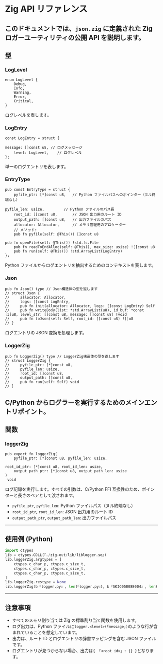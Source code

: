 # Zig API リファレンス

## このドキュメントでは、`json.zig` に定義された Zig ロガーユーティリティの公開 API を説明します。

## 型

### LogLevel

```
enum LogLevel {
    Debug,
    Info,
    Warning,
    Error,
    Critical,
}
```

ログレベルを表します。

### LogEntry

```
const LogEntry = struct {

message: []const u8, // ログメッセージ
    level: LogLevel,    // ログレベル
};
```

単一のログエントリを表します。

### EntryType

```
pub const EntryType = struct {
    pyfile_ptr: [*]const u8,   // Python ファイルパスへのポインター（ヌル終端なし）

pyfile_len: usize,         // Python ファイルのパス長
    root_id: []const u8,       // JSON 出力用のルート ID
    output_path: []const u8,   // 出力ファイルのパス
    allocator: Allocator,      // メモリ管理用のアロケーター
    // メソッド:
    pub fn pyfile(self: @This()) []const u8

pub fn openFile(self: @This()) !std.fs.File
    pub fn readToEndAlloc(self: @This(), max_size: usize) ![]const u8
    pub fn run(self: @This()) !std.ArrayList(LogEntry)
};
```

Python ファイルからログエントリを抽出するためのコンテキストを表します。

### Json

```
pub fn Json() type // Json構造体の型を返します
// struct Json {
//     allocator: Allocator,
//     logs: []const LogEntry,
//     pub fn init(allocator: Allocator, logs: []const LogEntry) Self
//     pub fn writeBody(list: *std.ArrayList(u8), id_buf: *const [3]u8, level_str: []const u8, message: []const u8) !void
//     pub fn toJson(self: Self, root_id: []const u8) ![]u8
// }
```

ログエントリの JSON 変換を処理します。

### LoggerZig

```
pub fn LoggerZig() type // LoggerZig構造体の型を返します
// struct LoggerZig {
//     pyfile_ptr: [*]const u8,
//     pyfile_len: usize,
//     root_id: []const u8,
//     output_path: []const u8,
//     pub fn run(self: Self) void
// }
```

## C/Python からログラーを実行するためのメインエントリポイント。

## 関数

### loggerZig

```
pub export fn loggerZig(
    pyfile_ptr: [*]const u8, pyfile_len: usize,

root_id_ptr: [*]const u8, root_id_len: usize,
    output_path_ptr: [*]const u8, output_path_len: usize
)
 void
```

ログ記録を実行します。すべての引数は、C/Python FFI 互換性のため、ポインターと長さのペアとして渡されます。

- `pyfile_ptr`, `pyfile_len`: Python ファイルパス（ヌル終端なし）
- `root_id_ptr`, `root_id_len`: JSON 出力用のルート ID
- `output_path_ptr`, `output_path_len`: 出力ファイルパス

---

## 使用例 (Python)

```python
import ctypes
lib = ctypes.CDLL(『./zig-out/lib/liblogger.so』)
lib.loggerZig.argtypes = [
    ctypes.c_char_p, ctypes.c_size_t,
    ctypes.c_char_p, ctypes.c_size_t,
    ctypes.c_char_p, ctypes.c_size_t,
]
lib.loggerZig.restype = None
lib.loggerZig(b『logger.py』, len(『logger.py』), b『SKIC05008E004』, len(『SKIC05008E004』), b『logger_output.json』, len(『logger_output.json』))
```

---

## 注意事項

- すべてのメモリ割り当ては Zig の標準割り当て関数を使用します。
- ログ出力は、Python ファイルに`logger.<level>(「message」)`のような行が含まれていることを想定しています。
- 出力は、ルート ID とログエントリの辞書マッピングを含む JSON ファイルです。
- ログエントリが見つからない場合、出力は`{ 「<root_id>」: {} }`となります。
